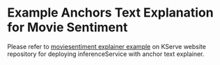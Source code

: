 # Example Anchors Text Explanation for Movie Sentiment

Please refer to [moviesentiment explainer example](https://kserve.github.io/website/master/modelserving/explainer/alibi/moviesentiment/) on KServe website repository for deploying inferenceService with anchor text explainer.
